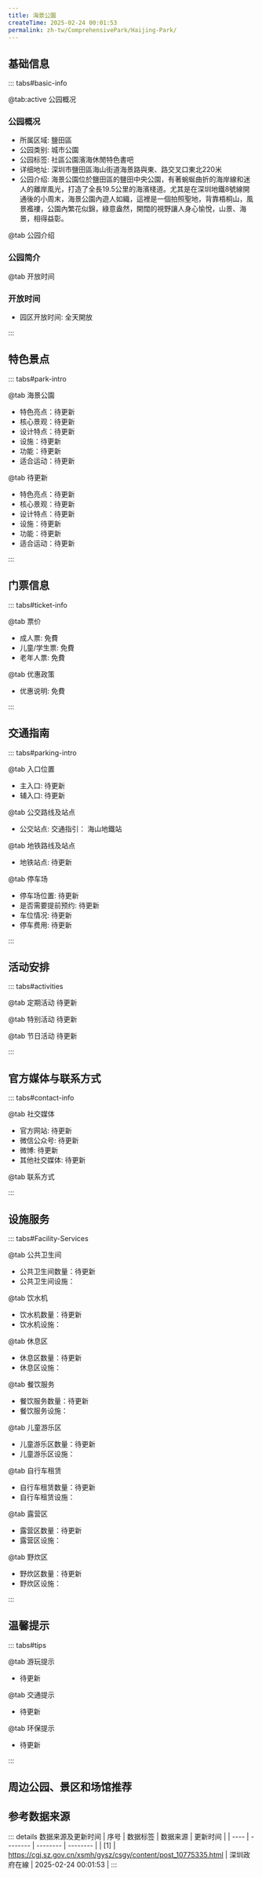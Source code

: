 ```yaml
---
title: 海景公園
createTime: 2025-02-24 00:01:53
permalink: zh-tw/ComprehensivePark/Haijing-Park/
---
```



<script setup>
import ImageSwiper from '/.vuepress/theme/components/ImageSwiper.vue'
// 轮播图数据
const swiperItems = [
    {
                link: 'https://cgj.sz.gov.cn/img/4/4005/4005991/10775335.png',
                title: '海景公園',
                description: '',
                author: '深圳政府在線',
                date: '2025/02/25'
                },
  {
                link: 'https://cgj.sz.gov.cn/img/4/4005/4005991/10775335.png',
                title: '海景公園',
                description: '',
                author: '深圳政府在線',
                date: '2025/02/25'
                }
]
// 配置项
const swiperConfig = {
  height: 500,
  showInfo: true
}
</script>
<!-- 轮播图组件 -->
<ImageSwiper :items="swiperItems" :config="swiperConfig" />



## 基础信息

::: tabs#basic-info

@tab:active 公园概况
### 公园概况
- 所属区域: 鹽田區
- 公园类别: 城市公園
- 公园标签: 社區公園濱海休閒特色書吧
- 详细地址: 深圳市鹽田區海山街道海景路與東、路交叉口東北220米
- 公园介绍: 海景公園位於鹽田區的鹽田中央公園，有著蜿蜒曲折的海岸線和迷人的離岸風光，打造了全長19.5公里的海濱棧道。尤其是在深圳地鐵8號線開通後的小周末，海景公園內遊人如織，這裡是一個拍照聖地，背靠梧桐山，風景襤褸，公園內繁花似錦，綠意盎然，開闊的視野讓人身心愉悅，山景、海景，相得益彰。

@tab 公园介绍
### 公园简介
@tab 开放时间
### 开放时间
- 园区开放时间: 全天開放

:::

## 特色景点

::: tabs#park-intro

@tab 海景公園
<ImageCard
image="https://cgj.sz.gov.cn/images/index20230710_1.png"
    title="海景公園"
    description=""
    date=""
    author="深圳政府在線"
/>


- 特色亮点：待更新
- 核心景观：待更新
- 设计特点：待更新
- 设施：待更新
- 功能：待更新
- 适合运动：待更新

@tab 待更新
<ImageCard
image="https://cgj.sz.gov.cn/images/index20230710_1.png"
    title="海景公園"
    description=""
    date=""
    author="深圳政府在線"
/>


- 特色亮点：待更新
- 核心景观：待更新
- 设计特点：待更新
- 设施：待更新
- 功能：待更新
- 适合运动：待更新

:::

## 门票信息

::: tabs#ticket-info

@tab 票价
- 成人票: 免費
- 儿童/学生票: 免費
- 老年人票: 免費

@tab 优惠政策
- 优惠说明: 免費

:::

## 交通指南

::: tabs#parking-intro

@tab 入口位置
- 主入口: 待更新
- 辅入口: 待更新

@tab 公交路线及站点
- 公交站点: 交通指引： 海山地鐵站

@tab 地铁路线及站点
- 地铁站点: 待更新

@tab 停车场
- 停车场位置: 待更新
- 是否需要提前预约: 待更新
- 车位情况: 待更新
- 停车费用: 待更新

:::

## 活动安排

::: tabs#activities

@tab 定期活动
待更新

@tab 特别活动
待更新

@tab 节日活动
待更新

:::

## 官方媒体与联系方式

::: tabs#contact-info

@tab 社交媒体
- 官方网站: 待更新
- 微信公众号: 待更新
- 微博: 待更新
- 其他社交媒体: 待更新

@tab 联系方式

:::

## 设施服务

::: tabs#Facility-Services

@tab 公共卫生间
- 公共卫生间数量：待更新
- 公共卫生间设施：

@tab 饮水机
- 饮水机数量：待更新
- 饮水机设施：

@tab 休息区
- 休息区数量：待更新
- 休息区设施：

@tab 餐饮服务
- 餐饮服务数量：待更新
- 餐饮服务设施：

@tab 儿童游乐区
- 儿童游乐区数量：待更新
- 儿童游乐区设施：

@tab 自行车租赁
- 自行车租赁数量：待更新
- 自行车租赁设施：

@tab 露营区
- 露营区数量：待更新
- 露营区设施：

@tab 野炊区
- 野炊区数量：待更新
- 野炊区设施：

:::

## 温馨提示

::: tabs#tips

@tab 游玩提示
- 待更新

@tab 交通提示
- 待更新

@tab 环保提示
- 待更新

:::

## 周边公园、景区和场馆推荐

<CardGrid>
  <ImageCard
        image="https://cgj.sz.gov.cn/img/4/4005/4005992/10775337.jpg"
        title="橫崗人民公園"
        description="橫崗人民公園位於深圳市龍崗區龍崗大道（橫崗段）5014號，佔地4萬平方米，是含有人工湖的大型市立公園，園內有人工湖、觀景台、三層涼亭，還有愛國教育基地和國防教育基地。園內鳥語花香、綠樹成蔭，是橫崗人民的生活好去處。"
        href="zh-tw/ComprehensivePark/Henggang People's Park"
        author="深圳政府在線"
        date="2025/01/02"
      />
      <ImageCard
        image="https://cgj.sz.gov.cn/img/4/4005/4005992/10775337.jpg"
        title="橫崗人民公園"
        description="橫崗人民公園位於深圳市龍崗區龍崗大道（橫崗段）5014號，佔地4萬平方米，是含有人工湖的大型市立公園，園內有人工湖、觀景台、三層涼亭，還有愛國教育基地和國防教育基地。園內鳥語花香、綠樹成蔭，是橫崗人民的生活好去處。"
        href="zh-tw/ComprehensivePark/Henggang People's Park"
        author="深圳政府在線"
        date="2025/01/02"
      />
    </CardGrid>


## 参考数据来源

::: details 数据来源及更新时间
| 序号 | 数据标签 | 数据来源 | 更新时间 |
| ---- | -------- | -------- | -------- |
| [1] | https://cgj.sz.gov.cn/xsmh/gysz/csgy/content/post_10775335.html | 深圳政府在線 | 2025-02-24 00:01:53 |
:::

